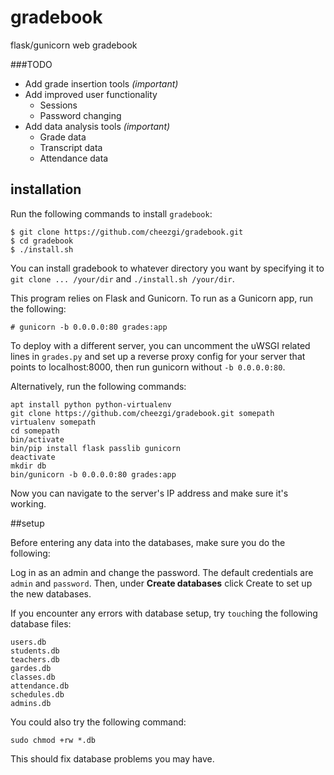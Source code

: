 # gradebook
flask/gunicorn web gradebook

###TODO

* Add grade insertion tools *(important)*
* Add improved user functionality
  * Sessions
  * Password changing
* Add data analysis tools *(important)*
  * Grade data
  * Transcript data
  * Attendance data

## installation

Run the following commands to install `gradebook`:

```
$ git clone https://github.com/cheezgi/gradebook.git
$ cd gradebook
$ ./install.sh
```

You can install gradebook to whatever directory you want by specifying it
to `git clone ... /your/dir` and `./install.sh /your/dir`.

This program relies on Flask and Gunicorn. To run as a Gunicorn app, run the following:

```
# gunicorn -b 0.0.0.0:80 grades:app
```

To deploy with a different server, you can uncomment the uWSGI related lines in `grades.py`
and set up a reverse proxy config for your server that points to localhost:8000,
then run gunicorn without `-b 0.0.0.0:80`.

Alternatively, run the following commands:

```
apt install python python-virtualenv
git clone https://github.com/cheezgi/gradebook.git somepath
virtualenv somepath
cd somepath
bin/activate
bin/pip install flask passlib gunicorn
deactivate
mkdir db
bin/gunicorn -b 0.0.0.0:80 grades:app
```

Now you can navigate to the server's IP address and make sure it's working.

##setup

Before entering any data into the databases, make sure you do the following:

Log in as an admin and change the password. The default credentials are
`admin` and `password`. Then, under **Create databases** click Create to set up
the new databases.

If you encounter any errors with database setup, try `touch`ing the following database
files:

```
users.db
students.db
teachers.db
gardes.db
classes.db
attendance.db
schedules.db
admins.db
```

You could also try the following command:

`sudo chmod +rw *.db`

This should fix database problems you may have.
